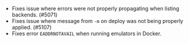 - Fixes issue where errors were not properly propagating when listing backends. (#5071)
- Fixes issue where message from `-m` on deploy was not being properly applied. (#5107)
- Fixes error `EADDRNOTAVAIL` when running emulators in Docker.

